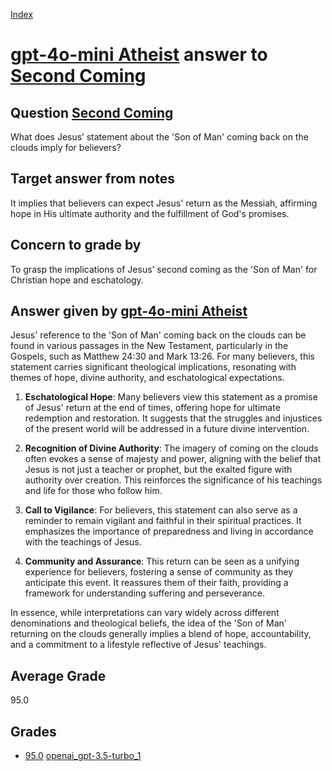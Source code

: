 
[Index](../../../index.md)
# [gpt-4o-mini Atheist](../../answering_models/gpt-4o-mini_Atheist.md) answer to [Second Coming](../../questions/Second_Coming.md)

## Question [Second Coming](../../questions/Second_Coming.md)
What does Jesus’ statement about the 'Son of Man' coming back on the clouds imply for believers?

## Target answer from notes
It implies that believers can expect Jesus' return as the Messiah, affirming hope in His ultimate authority and the fulfillment of God's promises.

## Concern to grade by
To grasp the implications of Jesus’ second coming as the 'Son of Man' for Christian hope and eschatology.

## Answer given by [gpt-4o-mini Atheist](../../answering_models/gpt-4o-mini_Atheist.md)
Jesus' reference to the 'Son of Man' coming back on the clouds can be found in various passages in the New Testament, particularly in the Gospels, such as Matthew 24:30 and Mark 13:26. For many believers, this statement carries significant theological implications, resonating with themes of hope, divine authority, and eschatological expectations.

1. **Eschatological Hope**: Many believers view this statement as a promise of Jesus' return at the end of times, offering hope for ultimate redemption and restoration. It suggests that the struggles and injustices of the present world will be addressed in a future divine intervention.

2. **Recognition of Divine Authority**: The imagery of coming on the clouds often evokes a sense of majesty and power, aligning with the belief that Jesus is not just a teacher or prophet, but the exalted figure with authority over creation. This reinforces the significance of his teachings and life for those who follow him.

3. **Call to Vigilance**: For believers, this statement can also serve as a reminder to remain vigilant and faithful in their spiritual practices. It emphasizes the importance of preparedness and living in accordance with the teachings of Jesus.

4. **Community and Assurance**: This return can be seen as a unifying experience for believers, fostering a sense of community as they anticipate this event. It reassures them of their faith, providing a framework for understanding suffering and perseverance.

In essence, while interpretations can vary widely across different denominations and theological beliefs, the idea of the 'Son of Man' returning on the clouds generally implies a blend of hope, accountability, and a commitment to a lifestyle reflective of Jesus' teachings.

## Average Grade
95.0

## Grades
 * [95.0](./Second_Coming_grades/openai_gpt-3.5-turbo_1.md) [openai_gpt-3.5-turbo_1](../../grading_models/openai_gpt-3.5-turbo_1.md)
